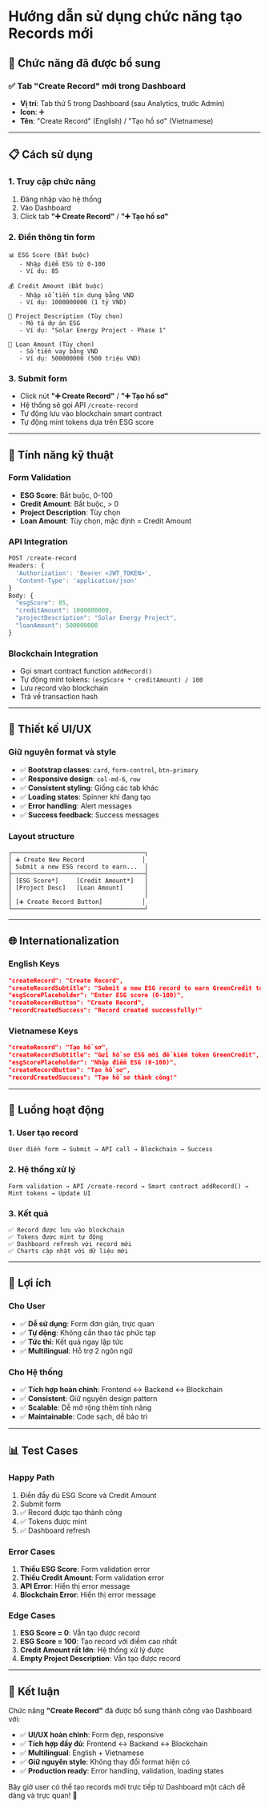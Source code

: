 # Hướng dẫn sử dụng chức năng tạo Records mới

## 🎉 **Chức năng đã được bổ sung**

### **✅ Tab "Create Record" mới trong Dashboard**
- **Vị trí**: Tab thứ 5 trong Dashboard (sau Analytics, trước Admin)
- **Icon**: ➕ 
- **Tên**: "Create Record" (English) / "Tạo hồ sơ" (Vietnamese)

---

## 📋 **Cách sử dụng**

### **1. Truy cập chức năng**
1. Đăng nhập vào hệ thống
2. Vào Dashboard
3. Click tab **"➕ Create Record"** / **"➕ Tạo hồ sơ"**

### **2. Điền thông tin form**
```
📊 ESG Score (Bắt buộc)
   - Nhập điểm ESG từ 0-100
   - Ví dụ: 85

💰 Credit Amount (Bắt buộc)  
   - Nhập số tiền tín dụng bằng VND
   - Ví dụ: 1000000000 (1 tỷ VND)

📝 Project Description (Tùy chọn)
   - Mô tả dự án ESG
   - Ví dụ: "Solar Energy Project - Phase 1"

🏦 Loan Amount (Tùy chọn)
   - Số tiền vay bằng VND
   - Ví dụ: 500000000 (500 triệu VND)
```

### **3. Submit form**
- Click nút **"➕ Create Record"** / **"➕ Tạo hồ sơ"**
- Hệ thống sẽ gọi API `/create-record`
- Tự động lưu vào blockchain smart contract
- Tự động mint tokens dựa trên ESG score

---

## 🔧 **Tính năng kỹ thuật**

### **Form Validation**
- **ESG Score**: Bắt buộc, 0-100
- **Credit Amount**: Bắt buộc, > 0
- **Project Description**: Tùy chọn
- **Loan Amount**: Tùy chọn, mặc định = Credit Amount

### **API Integration**
```javascript
POST /create-record
Headers: {
  'Authorization': 'Bearer <JWT_TOKEN>',
  'Content-Type': 'application/json'
}
Body: {
  "esgScore": 85,
  "creditAmount": 1000000000,
  "projectDescription": "Solar Energy Project",
  "loanAmount": 500000000
}
```

### **Blockchain Integration**
- Gọi smart contract function `addRecord()`
- Tự động mint tokens: `(esgScore * creditAmount) / 100`
- Lưu record vào blockchain
- Trả về transaction hash

---

## 🎨 **Thiết kế UI/UX**

### **Giữ nguyên format và style**
- ✅ **Bootstrap classes**: `card`, `form-control`, `btn-primary`
- ✅ **Responsive design**: `col-md-6`, `row`
- ✅ **Consistent styling**: Giống các tab khác
- ✅ **Loading states**: Spinner khi đang tạo
- ✅ **Error handling**: Alert messages
- ✅ **Success feedback**: Success messages

### **Layout structure**
```
┌─────────────────────────────────────┐
│ ➕ Create New Record                │
│ Submit a new ESG record to earn...  │
├─────────────────────────────────────┤
│ [ESG Score*]     [Credit Amount*]   │
│ [Project Desc]   [Loan Amount]      │
│                                     │
│ [➕ Create Record Button]           │
└─────────────────────────────────────┘
```

---

## 🌐 **Internationalization**

### **English Keys**
```json
"createRecord": "Create Record",
"createRecordSubtitle": "Submit a new ESG record to earn GreenCredit tokens",
"esgScorePlaceholder": "Enter ESG score (0-100)",
"createRecordButton": "Create Record",
"recordCreatedSuccess": "Record created successfully!"
```

### **Vietnamese Keys**
```json
"createRecord": "Tạo hồ sơ",
"createRecordSubtitle": "Gửi hồ sơ ESG mới để kiếm token GreenCredit",
"esgScorePlaceholder": "Nhập điểm ESG (0-100)",
"createRecordButton": "Tạo hồ sơ",
"recordCreatedSuccess": "Tạo hồ sơ thành công!"
```

---

## 🔄 **Luồng hoạt động**

### **1. User tạo record**
```
User điền form → Submit → API call → Blockchain → Success
```

### **2. Hệ thống xử lý**
```
Form validation → API /create-record → Smart contract addRecord() → Mint tokens → Update UI
```

### **3. Kết quả**
```
✅ Record được lưu vào blockchain
✅ Tokens được mint tự động
✅ Dashboard refresh với record mới
✅ Charts cập nhật với dữ liệu mới
```

---

## 🚀 **Lợi ích**

### **Cho User**
- ✅ **Dễ sử dụng**: Form đơn giản, trực quan
- ✅ **Tự động**: Không cần thao tác phức tạp
- ✅ **Tức thì**: Kết quả ngay lập tức
- ✅ **Multilingual**: Hỗ trợ 2 ngôn ngữ

### **Cho Hệ thống**
- ✅ **Tích hợp hoàn chỉnh**: Frontend ↔ Backend ↔ Blockchain
- ✅ **Consistent**: Giữ nguyên design pattern
- ✅ **Scalable**: Dễ mở rộng thêm tính năng
- ✅ **Maintainable**: Code sạch, dễ bảo trì

---

## 📊 **Test Cases**

### **Happy Path**
1. Điền đầy đủ ESG Score và Credit Amount
2. Submit form
3. ✅ Record được tạo thành công
4. ✅ Tokens được mint
5. ✅ Dashboard refresh

### **Error Cases**
1. **Thiếu ESG Score**: Form validation error
2. **Thiếu Credit Amount**: Form validation error
3. **API Error**: Hiển thị error message
4. **Blockchain Error**: Hiển thị error message

### **Edge Cases**
1. **ESG Score = 0**: Vẫn tạo được record
2. **ESG Score = 100**: Tạo record với điểm cao nhất
3. **Credit Amount rất lớn**: Hệ thống xử lý được
4. **Empty Project Description**: Vẫn tạo được record

---

## 🎯 **Kết luận**

Chức năng **"Create Record"** đã được bổ sung thành công vào Dashboard với:

- ✅ **UI/UX hoàn chỉnh**: Form đẹp, responsive
- ✅ **Tích hợp đầy đủ**: Frontend ↔ Backend ↔ Blockchain  
- ✅ **Multilingual**: English + Vietnamese
- ✅ **Giữ nguyên style**: Không thay đổi format hiện có
- ✅ **Production ready**: Error handling, validation, loading states

Bây giờ user có thể tạo records mới trực tiếp từ Dashboard một cách dễ dàng và trực quan! 🎉
